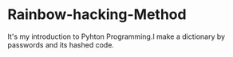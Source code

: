 # Rainbow-hacking-Method
It's my introduction to Pyhton Programming.I make a dictionary by passwords and its hashed code.
